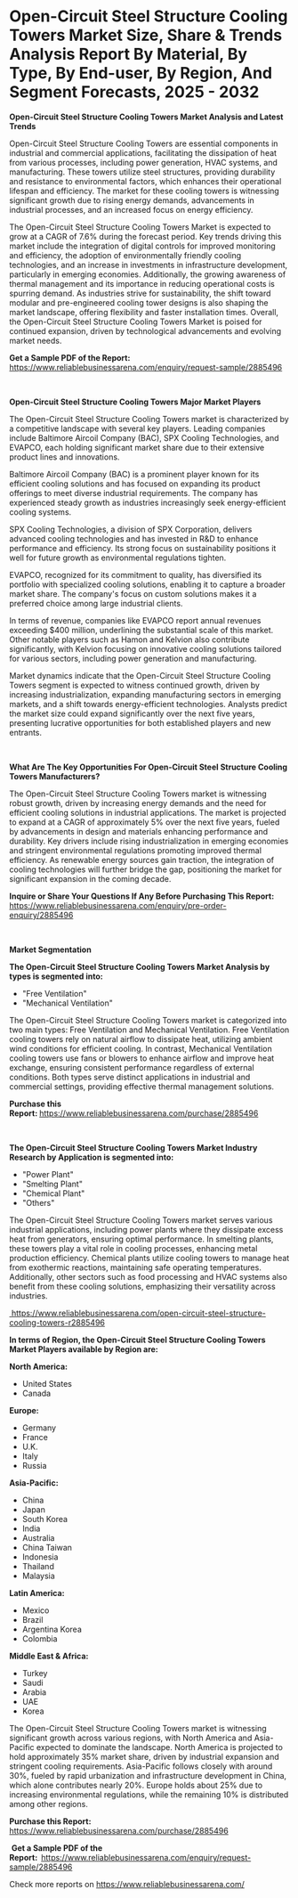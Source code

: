 <p><h1>Open-Circuit Steel Structure Cooling Towers Market Size, Share & Trends Analysis Report By Material, By Type, By End-user, By Region, And Segment Forecasts, 2025 - 2032</h1></p><p><strong>Open-Circuit Steel Structure Cooling Towers Market Analysis and Latest Trends</strong></p>
<p><p>Open-Circuit Steel Structure Cooling Towers are essential components in industrial and commercial applications, facilitating the dissipation of heat from various processes, including power generation, HVAC systems, and manufacturing. These towers utilize steel structures, providing durability and resistance to environmental factors, which enhances their operational lifespan and efficiency. The market for these cooling towers is witnessing significant growth due to rising energy demands, advancements in industrial processes, and an increased focus on energy efficiency.</p><p>The Open-Circuit Steel Structure Cooling Towers Market is expected to grow at a CAGR of 7.6% during the forecast period. Key trends driving this market include the integration of digital controls for improved monitoring and efficiency, the adoption of environmentally friendly cooling technologies, and an increase in investments in infrastructure development, particularly in emerging economies. Additionally, the growing awareness of thermal management and its importance in reducing operational costs is spurring demand. As industries strive for sustainability, the shift toward modular and pre-engineered cooling tower designs is also shaping the market landscape, offering flexibility and faster installation times. Overall, the Open-Circuit Steel Structure Cooling Towers Market is poised for continued expansion, driven by technological advancements and evolving market needs.</p></p>
<p><strong>Get a Sample PDF of the Report:&nbsp;</strong> <a href="https://www.reliablebusinessarena.com/enquiry/request-sample/2885496?utm_campaign=2959&utm_medium=2&utm_source=Github&utm_content=ia&utm_term=13032025&utm_id=open-circuit-steel-structure-cooling-towers">https://www.reliablebusinessarena.com/enquiry/request-sample/2885496</a></p>
<p>&nbsp;</p>
<p><strong>Open-Circuit Steel Structure Cooling Towers Major Market Players</strong></p>
<p><p>The Open-Circuit Steel Structure Cooling Towers market is characterized by a competitive landscape with several key players. Leading companies include Baltimore Aircoil Company (BAC), SPX Cooling Technologies, and EVAPCO, each holding significant market share due to their extensive product lines and innovations.</p><p>Baltimore Aircoil Company (BAC) is a prominent player known for its efficient cooling solutions and has focused on expanding its product offerings to meet diverse industrial requirements. The company has experienced steady growth as industries increasingly seek energy-efficient cooling systems.</p><p>SPX Cooling Technologies, a division of SPX Corporation, delivers advanced cooling technologies and has invested in R&D to enhance performance and efficiency. Its strong focus on sustainability positions it well for future growth as environmental regulations tighten.</p><p>EVAPCO, recognized for its commitment to quality, has diversified its portfolio with specialized cooling solutions, enabling it to capture a broader market share. The company's focus on custom solutions makes it a preferred choice among large industrial clients.</p><p>In terms of revenue, companies like EVAPCO report annual revenues exceeding $400 million, underlining the substantial scale of this market. Other notable players such as Hamon and Kelvion also contribute significantly, with Kelvion focusing on innovative cooling solutions tailored for various sectors, including power generation and manufacturing.</p><p>Market dynamics indicate that the Open-Circuit Steel Structure Cooling Towers segment is expected to witness continued growth, driven by increasing industrialization, expanding manufacturing sectors in emerging markets, and a shift towards energy-efficient technologies. Analysts predict the market size could expand significantly over the next five years, presenting lucrative opportunities for both established players and new entrants.</p></p>
<p>&nbsp;</p>
<p><strong>What Are The Key Opportunities For Open-Circuit Steel Structure Cooling Towers Manufacturers?</strong></p>
<p><p>The Open-Circuit Steel Structure Cooling Towers market is witnessing robust growth, driven by increasing energy demands and the need for efficient cooling solutions in industrial applications. The market is projected to expand at a CAGR of approximately 5% over the next five years, fueled by advancements in design and materials enhancing performance and durability. Key drivers include rising industrialization in emerging economies and stringent environmental regulations promoting improved thermal efficiency. As renewable energy sources gain traction, the integration of cooling technologies will further bridge the gap, positioning the market for significant expansion in the coming decade.</p></p>
<p><strong>Inquire or Share Your Questions If Any Before Purchasing This Report:</strong> <a href="https://www.reliablebusinessarena.com/enquiry/pre-order-enquiry/2885496?utm_campaign=2959&utm_medium=2&utm_source=Github&utm_content=ia&utm_term=13032025&utm_id=open-circuit-steel-structure-cooling-towers">https://www.reliablebusinessarena.com/enquiry/pre-order-enquiry/2885496</a></p>
<p>&nbsp;</p>
<p><strong>Market Segmentation</strong></p>
<p><strong>The Open-Circuit Steel Structure Cooling Towers Market Analysis by types is segmented into:</strong></p>
<p><ul><li>"Free Ventilation"</li><li>"Mechanical Ventilation"</li></ul></p>
<p><p>The Open-Circuit Steel Structure Cooling Towers market is categorized into two main types: Free Ventilation and Mechanical Ventilation. Free Ventilation cooling towers rely on natural airflow to dissipate heat, utilizing ambient wind conditions for efficient cooling. In contrast, Mechanical Ventilation cooling towers use fans or blowers to enhance airflow and improve heat exchange, ensuring consistent performance regardless of external conditions. Both types serve distinct applications in industrial and commercial settings, providing effective thermal management solutions.</p></p>
<p><strong>Purchase this Report:&nbsp;</strong><a href="https://www.reliablebusinessarena.com/purchase/2885496?utm_campaign=2959&utm_medium=2&utm_source=Github&utm_content=ia&utm_term=13032025&utm_id=open-circuit-steel-structure-cooling-towers">https://www.reliablebusinessarena.com/purchase/2885496</a></p>
<p>&nbsp;</p>
<p><strong>The Open-Circuit Steel Structure Cooling Towers Market Industry Research by Application is segmented into:</strong></p>
<p><ul><li>"Power Plant"</li><li>"Smelting Plant"</li><li>"Chemical Plant"</li><li>"Others"</li></ul></p>
<p><p>The Open-Circuit Steel Structure Cooling Towers market serves various industrial applications, including power plants where they dissipate excess heat from generators, ensuring optimal performance. In smelting plants, these towers play a vital role in cooling processes, enhancing metal production efficiency. Chemical plants utilize cooling towers to manage heat from exothermic reactions, maintaining safe operating temperatures. Additionally, other sectors such as food processing and HVAC systems also benefit from these cooling solutions, emphasizing their versatility across industries.</p></p>
<p><a href="https://www.reliablebusinessarena.com/open-circuit-steel-structure-cooling-towers-r2885496?utm_campaign=2959&utm_medium=2&utm_source=Github&utm_content=ia&utm_term=13032025&utm_id=open-circuit-steel-structure-cooling-towers">&nbsp;https://www.reliablebusinessarena.com/open-circuit-steel-structure-cooling-towers-r2885496</a></p>
<p><strong>In terms of Region, the Open-Circuit Steel Structure Cooling Towers Market Players available by Region are:</strong></p>
<p>
    <p> <strong> North America: </strong>
        <ul>
            <li>United States</li>
            <li>Canada</li>
        </ul>
        </p> 
    <p> <strong> Europe: </strong>
        <ul>
            <li>Germany</li>
            <li>France</li>
            <li>U.K.</li>
            <li>Italy</li>
            <li>Russia</li>
        </ul>
        </p> 
    <p> <strong> Asia-Pacific: </strong>
        <ul>
            <li>China</li>
            <li>Japan</li>
            <li>South Korea</li>
            <li>India</li>
            <li>Australia</li>
            <li>China Taiwan</li>
            <li>Indonesia</li>
            <li>Thailand</li>
            <li>Malaysia</li>
        </ul>
        </p> 
    <p> <strong> Latin America: </strong>
        <ul>
            <li>Mexico</li>
            <li>Brazil</li>
            <li>Argentina Korea</li>
            <li>Colombia</li>
        </ul>
        </p> 
    <p> <strong> Middle East & Africa: </strong>
        <ul>
            <li>Turkey</li>
            <li>Saudi</li>
            <li>Arabia</li>
            <li>UAE</li>
            <li>Korea</li>
        </ul>
    </p>
    </p>
<p><p>The Open-Circuit Steel Structure Cooling Towers market is witnessing significant growth across various regions, with North America and Asia-Pacific expected to dominate the landscape. North America is projected to hold approximately 35% market share, driven by industrial expansion and stringent cooling requirements. Asia-Pacific follows closely with around 30%, fueled by rapid urbanization and infrastructure development in China, which alone contributes nearly 20%. Europe holds about 25% due to increasing environmental regulations, while the remaining 10% is distributed among other regions.</p></p>
<p><strong>Purchase this Report: </strong><a href="https://www.reliablebusinessarena.com/purchase/2885496?utm_campaign=2959&utm_medium=2&utm_source=Github&utm_content=ia&utm_term=13032025&utm_id=open-circuit-steel-structure-cooling-towers">https://www.reliablebusinessarena.com/purchase/2885496</a></p>
<p>&nbsp;<strong>Get a Sample PDF of the Report:&nbsp;&nbsp;</strong><a href="https://www.reliablebusinessarena.com/enquiry/request-sample/2885496?utm_campaign=2959&utm_medium=2&utm_source=Github&utm_content=ia&utm_term=13032025&utm_id=open-circuit-steel-structure-cooling-towers">https://www.reliablebusinessarena.com/enquiry/request-sample/2885496</a></p>
<p><strong></strong></p>
<p>Check more reports on <a href="https://www.reliablebusinessarena.com/?utm_campaign=2959&utm_medium=2&utm_source=Github&utm_content=ia&utm_term=13032025&utm_id=open-circuit-steel-structure-cooling-towers">https://www.reliablebusinessarena.com/</a></p>